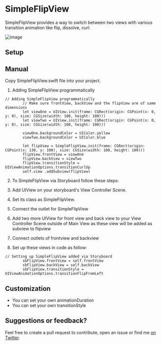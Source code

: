 # SimpleFlipView

SimpleFlipView provides a way to switch between two views with various transition animation like flip, dissolve, curl.

![image](https://github.com/javalnanda/SimpleFlipView/blob/master/SimpleFlipView.gif)

## Setup

## Manual

Copy SimpleFlipView.swift file into your project.

1) Adding SimpleFlipView programmatically

```
// Adding SimpleFlipView programmatically
        // Make sure frontView, backView and the flipView are of same dimensions
        let viewOne = UIView.init(frame: CGRect(origin: CGPoint(x: 0, y: 0), size: CGSize(width: 100, height: 100)))
        let viewTwo = UIView.init(frame: CGRect(origin: CGPoint(x: 0, y: 0), size: CGSize(width: 100, height: 100)))
        
        viewOne.backgroundColor = UIColor.yellow
        viewTwo.backgroundColor = UIColor.blue
        
        let flipView = SimpleFlipView.init(frame: CGRect(origin: CGPoint(x: 130, y: 100), size: CGSize(width: 100, height: 100)))
        flipView.frontView = viewOne
        flipView.backView = viewTwo
        flipView.transitionStyle = UIViewAnimationOptions.transitionCurlUp
        self.view .addSubview(flipView)
```

2) To SimpleFlipView via Storyboard follow these steps:

1) Add UIView on your storyboard's View Controller Scene. 
2) Set its class as SimpleFlipView.
3) Connect the outlet for SimpleFlipView
4) Add two more UIView for front view and back view to your View Controller Scene outside of Main View as these view will be added as subview to flipview
5) Connect outlets of frontview and backview
6) Set up these views in code as follow:

```
// Setting up SimpleFlipView added via Storyboard
        sbFlipView.frontView = self.frontView
        sbFlipView.backView = self.backView
        sbFlipView.transitionStyle = UIViewAnimationOptions.transitionFlipFromLeft
```

## Customization

- You can set your own animationDuration
- You can set your own transitionStyle

## Suggestions or feedback?

Feel free to create a pull request to contribute, open an issue or find me [on Twitter](https://twitter.com/javalnanda).


